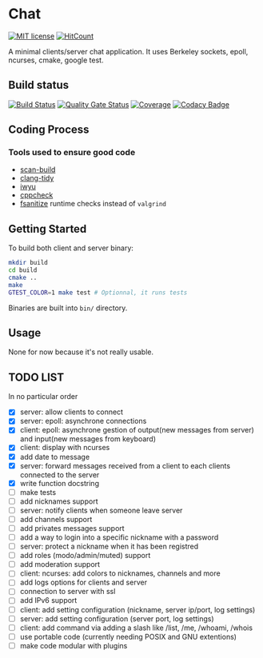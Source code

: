 # Chat
[![MIT license](https://img.shields.io/badge/License-MIT-blue.svg)](https://lbesson.mit-license.org/)
[![HitCount](http://hits.dwyl.io/corentinmusard/mini_cli_chat.svg)](http://hits.dwyl.io/corentinmusard/mini_cli_chat)

A minimal clients/server chat application.
It uses Berkeley sockets, epoll, ncurses, cmake, google test.

## Build status
[![Build Status](https://www.travis-ci.org/corentinmusard/mini_cli_chat.svg?branch=master)](https://www.travis-ci.org/corentinmusard/mini_cli_chat)
[![Quality Gate Status](https://sonarcloud.io/api/project_badges/measure?project=corentinmusard_mini_cli_chat&metric=alert_status)](https://sonarcloud.io/dashboard?id=corentinmusard_mini_cli_chat)
[![Coverage](https://sonarcloud.io/api/project_badges/measure?project=corentinmusard_mini_cli_chat&metric=coverage)](https://sonarcloud.io/dashboard?id=corentinmusard_mini_cli_chat)
[![Codacy Badge](https://api.codacy.com/project/badge/Grade/0a07e19caa974f559eb7f2e901c311bb)](https://www.codacy.com/manual/corentinmusard/mini_cli_chat)

## Coding Process
### Tools used to ensure good code
-   [scan-build](//clang-analyzer.llvm.org/scan-build.html)
-   [clang-tidy](//clang.llvm.org/extra/clang-tidy/)
-   [iwyu](//github.com/include-what-you-use/include-what-you-use)
-   [cppcheck](//github.com/danmar/cppcheck)
-   [fsanitize](//clang.llvm.org/docs/AddressSanitizer.html) runtime checks instead of `valgrind`

## Getting Started
To build both client and server binary:
```sh
mkdir build
cd build
cmake ..
make
GTEST_COLOR=1 make test # Optionnal, it runs tests
```
Binaries are built into `bin/` directory.

## Usage
None for now because it's not really usable.

## TODO LIST
In no particular order

-   [x] server: allow clients to connect
-   [x] server: epoll: asynchrone connections 
-   [x] client: epoll: asynchrone gestion of output(new messages from server) and input(new messages from keyboard)
-   [x] client: display with ncurses
-   [x] add date to message
-   [x] server: forward messages received from a client to each clients connected to the server
-   [x] write function docstring
-   [ ] make tests
-   [ ] add nicknames support
-   [ ] server: notify clients when someone leave server
-   [ ] add channels support
-   [ ] add privates messages support
-   [ ] add a way to login into a specific nickname with a password
-   [ ] server: protect a nickname when it has been registred
-   [ ] add roles (modo/admin/muted) support
-   [ ] add moderation support
-   [ ] client: ncurses: add colors to nicknames, channels and more
-   [ ] add logs options for clients and server
-   [ ] connection to server with ssl
-   [ ] add IPv6 support
-   [ ] client: add setting configuration (nickname, server ip/port, log settings)
-   [ ] server: add setting configuration (server port, log settings)
-   [ ] client: add command via adding a slash like /list, /me, /whoami, /whois
-   [ ] use portable code (currently needing POSIX and GNU extentions)
-   [ ] make code modular with plugins
